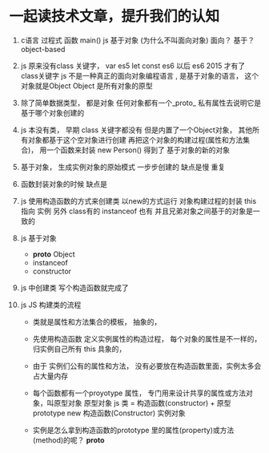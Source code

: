 # 一起读技术文章，提升我们的认知


1. c语言  过程式  函数  main()
   js 基于对象 (为什么不叫面向对象)
   面向？   基于？ 
   object-based


2. js 原来没有class  关键字，
var es5   let const es6  以后
es6  2015 才有了class关键字
js  不是一种真正的面向对象编程语言 , 是基于对象的语言， 这个对象就是Object
Object 是所有对象的原型

3. 除了简单数据类型，  都是对象
     任何对象都有一个_proto_ 私有属性去说明它是基于哪个对象创建的

4. js 本没有类， 早期 class 关键字都没有
      但是内置了一个Object对象，
      其他所有对象都基于这个空对象进行创建
      再把这个对象的构建过程(属性和方法集合)， 用一个函数来封装
      new Person() 得到了  基于对象的新的对象

5. 基于对象， 生成实例对象的原始模式  一步步创建的
     缺点是慢  重复

6. 函数封装对象的时候
     缺点是

7. js  使用构造函数的方式来创建类
     以new的方式运行
     对象构建过程的封装  this 指向 实例
     另外 class有的  instanceof 也有
     并且兄弟对象之间基于的对象是一致的

8. js  基于对象
     - __proto__  Object
     - instanceof
     - constructor

9. js 中创建类 写个构造函数就完成了

10. js  JS 构建类的流程
      - 类就是属性和方法集合的模板， 抽象的，
      - 先使用构造函数  定义实例属性的构造过程，  每个对象的属性是不一样的，
          归实例自己所有  this      具象的，
      - 由于 实例们公有的属性和方法， 没有必要放在构造函数里面，实例太多会占大量内存

      - 每个函数都有一个proyotype 属性，  专门用来设计共享的属性或方法对象，叫原型对象
          原型对象
          js 类 = 构造函数(constructor)  + 原型prototype
          new 构造函数(Constructor)   实例对象

      - 实例是怎么拿到构造函数的prototype 里的属性(property)或方法(method)的呢？
              __proto__



